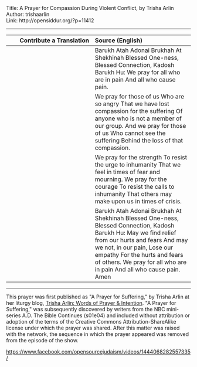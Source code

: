 <html>
<head></head>
<body>
Title: A Prayer for Compassion During Violent Conflict, by Trisha Arlin<br />
Author: trishaarlin<br />
Link: http://opensiddur.org/?p=11412
<p />
<hr />

<table style="margin-left: auto;margin-right: auto;" class="draggable">
<thead><tr><th id="x" style="text-align: right;">Contribute a Translation</th><th style="text-align: left;">Source (English)</th></tr></thead>
<tbody>
<tr><td style="vertical-align:top;" width="46%">
<div class="liturgy" style="text-align: right;"><span lang="he">

</span></div></td>
 
<td width="53%"><div class="english">
 Barukh Atah Adonai
 Brukhah At Shekhinah
 Blessed One-ness, Blessed Connection,
 Kadosh Barukh Hu:
 We pray for all who are in pain
 And all who cause pain.
</div></td></tr>


<tr><td style="vertical-align:top;" width="46%">
<div class="liturgy"><span lang="he">

</span></div></td>
 
<td width="53%"><div class="english">
We pray for those of us
 Who are so angry
 That we have lost compassion for the suffering
 Of anyone who is not a member of our group.
 And we pray for those of us
 Who cannot see the suffering
 Behind the loss of that compassion.
</div></td></tr>


<tr><td style="vertical-align:top;" width="46%">
<div class="liturgy"><span lang="he">

</span></div></td>
 
<td width="53%"><div class="english">
We pray for the strength
 To resist the urge to inhumanity
 That we feel in times of fear and mourning.
 We pray for the courage
 To resist the calls to inhumanity
 That others may make upon us in times of crisis.
</div></td></tr>


<tr><td style="vertical-align:top;" width="46%">
<div class="liturgy"><span lang="he">

</span></div></td>
 
<td width="53%"><div class="english">
Barukh Atah Adonai
 Brukhah At Shekhinah
 Blessed One-ness, Blessed Connection,
 Kadosh Barukh Hu:
 May we find relief from our hurts and fears
 And may we not, in our pain,
 Lose our empathy
 For the hurts and fears of others.
 We pray for all who are in pain
 And all who cause pain.
 Amen
</div></td>
</tr>
</tbody></table>

<hr />

This prayer was first published as "A Prayer for Suffering," by Trisha Arlin at her liturgy blog, <a href="https://web.archive.org/web/20141221001144/http://triganza.blogspot.com/2014/07/a-prayer-for-suffering.html">Trisha Arlin: Words of Prayer &amp; Intention</a>. "A Prayer for Suffering," was subsequently discovered by writers from the NBC mini-series A.D. The Bible Continues (s01e04) and included without attribution or adoption of the terms of the Creative Commons Attribution-ShareAlike license under which the prayer was shared. After this matter was raised with the network, the sequence in which the prayer appeared was removed from the episode of the show. 

https://www.facebook.com/opensourcejudaism/videos/1444068282557335/
</body>
</html>